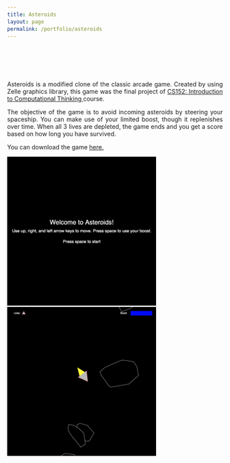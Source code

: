 ```yaml
---
title: Asteroids
layout: page
permalink: /portfolio/asteroids
---
```

<head>
<style>

.center {
  display: block;
  margin-left: auto;
  margin-right: auto;
  width: 100%;
}

</style>
</head>

<p align="justify" style="margin-top: 6rem;">Asteroids is a modified clone of the classic arcade game. Created by using Zelle graphics library, this game was the final project of <a href="https://cs.colby.edu/courses/F18/cs152-labs/"> CS152: Introduction to Computational Thinking </a> course. </p>

<p align="justify"> The objective of the game is to avoid incoming asteroids by steering your spaceship. You can make use of your limited boost, though it replenishes over time. When all 3 lives are depleted, the game ends and you get a score based on how long you have survived. </p>

<p align="justify"> You can download the game <a href="https://github.com/izgebayyurt/asteroids"> here. </a> </p>


<img src="/assets/asteroids/main_menu.png" style="width:348px; height:348px" class="center">

<img src="/assets/asteroids/in_game.png" style="width:348px; height:348px" class="center">

<!-- <img src="/assets/asteroids/gameplay.gif" style="width:480px; height:270px" class="center"> -->
